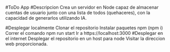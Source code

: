 #ToDo App
#Descripcion
Crea un servidor en Node capaz de almacenar cuentas de usuario junto con una lista de todos (quehaceres), con la capacidad de generarlos utilizando IA.

#Desplegar localmente
Clonar el repositorio
Instalar paquetes npm (npm i)
Correr el comando npm run start
Ir a https://localhost:3000
#Desplegar en el internet
Desplegar el repositorio en un host para node
Visitar la direccion web proporcionada.
